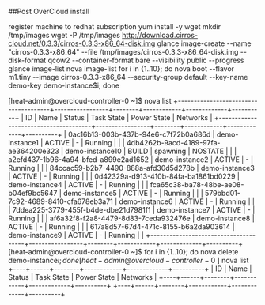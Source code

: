 ##Post OverCloud install

register machine to redhat subscription
yum install -y wget
mkdir /tmp/images
wget -P /tmp/images http://download.cirros-cloud.net/0.3.3/cirros-0.3.3-x86_64-disk.img
glance image-create --name "cirros-0.3.3-x86_64" --file /tmp/images/cirros-0.3.3-x86_64-disk.img   --disk-format qcow2 --container-format bare --visibility public --progress
glance image-list
nova image-list
for i in {1..10}; do nova boot --flavor m1.tiny --image cirros-0.3.3-x86_64 --security-group default --key-name demo-key demo-instance$i; done

[heat-admin@overcloud-controller-0 ~]$ nova list
+--------------------------------------+-----------------+--------+------------+-------------+----------+
| ID                                   | Name            | Status | Task State | Power State | Networks |
+--------------------------------------+-----------------+--------+------------+-------------+----------+
| 0ac16b13-003b-437b-94e6-c7f72b0a686d | demo-instance1  | ACTIVE | -          | Running     |          |
| 4db4262b-9acd-4189-97fa-ae364200e323 | demo-instance10 | BUILD  | spawning   | NOSTATE     |          |
| a2efd437-1b96-4a94-bfed-a899e2ad1652 | demo-instance2  | ACTIVE | -          | Running     |          |
| 84ccac59-b2b7-4490-888a-afd30d5d278b | demo-instance3  | ACTIVE | -          | Running     |          |
| 0d42329a-d913-410b-84fa-ba1861bd0229 | demo-instance4  | ACTIVE | -          | Running     |          |
| fca65c38-ba78-48be-ae08-b04ef9bc5647 | demo-instance5  | ACTIVE | -          | Running     |          |
| 579bbd01-7c92-4689-8410-cfa678eb3a71 | demo-instance6  | ACTIVE | -          | Running     |          |
| 7ddea225-3779-455f-b4de-dbe21d7981f1 | demo-instance7  | ACTIVE | -          | Running     |          |
| af6a32f8-f2a8-4479-8d83-7ceda932476e | demo-instance8  | ACTIVE | -          | Running     |          |
| 617a8d57-67d4-471c-8155-b6a2da903614 | demo-instance9  | ACTIVE | -          | Running     |          |
+--------------------------------------+-----------------+--------+------------+-------------+----------+
[heat-admin@overcloud-controller-0 ~]$ for i in {1..10}; do nova delete demo-instance$i; done
[heat-admin@overcloud-controller-0 ~]$ nova list
+----+------+--------+------------+-------------+----------+
| ID | Name | Status | Task State | Power State | Networks |
+----+------+--------+------------+-------------+----------+
+----+------+--------+------------+-------------+----------+
